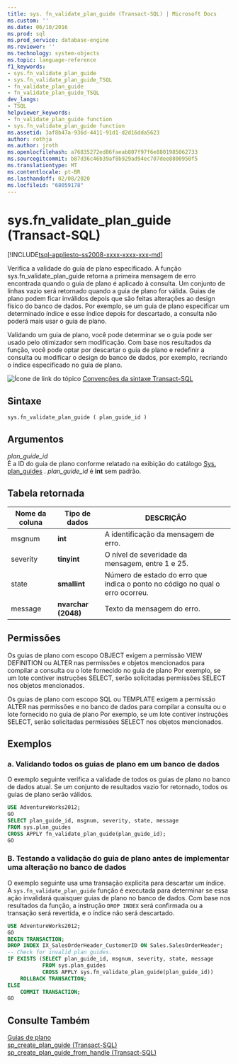 ```yaml
---
title: sys. fn_validate_plan_guide (Transact-SQL) | Microsoft Docs
ms.custom: ''
ms.date: 06/10/2016
ms.prod: sql
ms.prod_service: database-engine
ms.reviewer: ''
ms.technology: system-objects
ms.topic: language-reference
f1_keywords:
- sys.fn_validate_plan_guide
- sys.fn_validate_plan_guide_TSQL
- fn_validate_plan_guide
- fn_validate_plan_guide_TSQL
dev_langs:
- TSQL
helpviewer_keywords:
- fn_validate_plan_guide function
- sys.fn_validate_plan_guide function
ms.assetid: 3af8b47a-936d-4411-91d1-d2d16dda5623
author: rothja
ms.author: jroth
ms.openlocfilehash: a76835272ed86faeab807f97f6e8801985062733
ms.sourcegitcommit: b87d36c46b39af8b929ad94ec707dee8800950f5
ms.translationtype: MT
ms.contentlocale: pt-BR
ms.lasthandoff: 02/08/2020
ms.locfileid: "68059178"
---
```

# <a name="sysfn_validate_plan_guide-transact-sql"></a>sys.fn_validate_plan_guide (Transact-SQL)
[!INCLUDE[tsql-appliesto-ss2008-xxxx-xxxx-xxx-md](../../includes/tsql-appliesto-ss2008-xxxx-xxxx-xxx-md.md)]

  Verifica a validade do guia de plano especificado. A função sys.fn_validate_plan_guide retorna a primeira mensagem de erro encontrada quando o guia de plano é aplicado à consulta. Um conjunto de linhas vazio será retornado quando a guia de plano for válida. Guias de plano podem ficar inválidos depois que são feitas alterações ao design físico do banco de dados. Por exemplo, se um guia de plano especificar um determinado índice e esse índice depois for descartado, a consulta não poderá mais usar o guia de plano.  
  
 Validando um guia de plano, você pode determinar se o guia pode ser usado pelo otimizador sem modificação. Com base nos resultados da função, você pode optar por descartar o guia de plano e redefinir a consulta ou modificar o design do banco de dados, por exemplo, recriando o índice especificado no guia de plano.  
  
 ![Ícone de link do tópico](../../database-engine/configure-windows/media/topic-link.gif "Ícone de link do tópico") [Convenções da sintaxe Transact-SQL](../../t-sql/language-elements/transact-sql-syntax-conventions-transact-sql.md)  
  
## <a name="syntax"></a>Sintaxe  
  
```  
sys.fn_validate_plan_guide ( plan_guide_id )  
```  
  
## <a name="arguments"></a>Argumentos  
 *plan_guide_id*  
 É a ID do guia de plano conforme relatado na exibição do catálogo [Sys. plan_guides](../../relational-databases/system-catalog-views/sys-plan-guides-transact-sql.md) . *plan_guide_id* é **int** sem padrão.  
  
## <a name="table-returned"></a>Tabela retornada  
  
|Nome da coluna|Tipo de dados|DESCRIÇÃO|  
|-----------------|---------------|-----------------|  
|msgnum|**int**|A identificação da mensagem de erro.|  
|severity|**tinyint**|O nível de severidade da mensagem, entre 1 e 25.|  
|state|**smallint**|Número de estado do erro que indica o ponto no código no qual o erro ocorreu.|  
|message|**nvarchar (2048)**|Texto da mensagem do erro.|  
  
## <a name="permissions"></a>Permissões  
 Os guias de plano com escopo OBJECT exigem a permissão VIEW DEFINITION ou ALTER nas permissões e objetos mencionados para compilar a consulta ou o lote fornecido no guia de plano Por exemplo, se um lote contiver instruções SELECT, serão solicitadas permissões SELECT nos objetos mencionados.  
  
 Os guias de plano com escopo SQL ou TEMPLATE exigem a permissão ALTER nas permissões e no banco de dados para compilar a consulta ou o lote fornecido no guia de plano Por exemplo, se um lote contiver instruções SELECT, serão solicitadas permissões SELECT nos objetos mencionados.  
  
## <a name="examples"></a>Exemplos  
  
### <a name="a-validating-all-plan-guides-in-a-database"></a>a. Validando todos os guias de plano em um banco de dados  
 O exemplo seguinte verifica a validade de todos os guias de plano no banco de dados atual. Se um conjunto de resultados vazio for retornado, todos os guias de plano serão válidos.  
  
```sql  
USE AdventureWorks2012;  
GO  
SELECT plan_guide_id, msgnum, severity, state, message  
FROM sys.plan_guides  
CROSS APPLY fn_validate_plan_guide(plan_guide_id);  
GO  
```  
  
### <a name="b-testing-plan-guide-validation-before-implementing-a-change-to-the-database"></a>B. Testando a validação do guia de plano antes de implementar uma alteração no banco de dados  
 O exemplo seguinte usa uma transação explícita para descartar um índice. A `sys.fn_validate_plan_guide` função é executada para determinar se essa ação invalidará quaisquer guias de plano no banco de dados. Com base nos resultados da função, a instrução `DROP INDEX` será confirmada ou a transação será revertida, e o índice não será descartado.  
  
```sql  
USE AdventureWorks2012;  
GO  
BEGIN TRANSACTION;  
DROP INDEX IX_SalesOrderHeader_CustomerID ON Sales.SalesOrderHeader;  
-- Check for invalid plan guides.  
IF EXISTS (SELECT plan_guide_id, msgnum, severity, state, message  
           FROM sys.plan_guides  
           CROSS APPLY sys.fn_validate_plan_guide(plan_guide_id))  
    ROLLBACK TRANSACTION;  
ELSE  
    COMMIT TRANSACTION;  
GO  
```  
  
## <a name="see-also"></a>Consulte Também  
 [Guias de plano](../../relational-databases/performance/plan-guides.md)   
 [sp_create_plan_guide &#40;Transact-SQL&#41;](../../relational-databases/system-stored-procedures/sp-create-plan-guide-transact-sql.md)   
 [sp_create_plan_guide_from_handle &#40;Transact-SQL&#41;](../../relational-databases/system-stored-procedures/sp-create-plan-guide-from-handle-transact-sql.md)  
  
  
